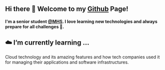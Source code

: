 ## Hi there 👋 Welcome to my [Github](https://github.com/ntdkhiem) Page!

#### I'm a senior student [@MHS](http://maldenps.org/). I love learning new technologies and always prepare for all challenges 💪.

## ☁️ I’m currently learning ...
Cloud technology and its amazing features and how tech companies used it for managing their applications and software infrastructures. 
